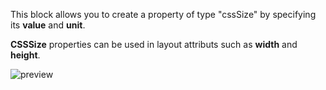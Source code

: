 This block allows you to create a property of type "cssSize" by specifying its **value** and **unit**.

**CSSSize** properties can be used in layout attributs such as **width** and **height**.

![preview](/images/expressions/makeCssSize-en.png)